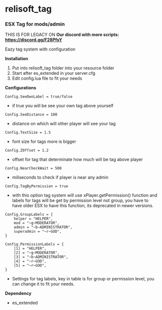 # relisoft_tag
### ESX Tag for mods/admin
THIS IS FOR LEGACY ON
**Our discord with more scripts: https://discord.gg/F28PfsY**

Eazy tag system with configuration

**Installation**
1) Put into relisoft_tag folder into your resource folder
2) Start after es_extended in your server.cfg
3) Edit config.lua file to fit your needs

**Configurations**

`Config.SeeOwnLabel = true/false`
- if true you will be see your own tag above yourself

`Config.SeeDistance = 100`
- distance on which will other player will see your tag

`Config.TextSize = 1.5`
- font size for tags more is bigger

`Config.ZOffset = 1.2`
- offset for tag that determinate how much will be tag above player

`Config.NearCheckWait = 500`
- miliseconds to check if player is near any admin

`Config.TagByPermission = true`
- with this option tag system will use xPlayer.getPermission() function
and labels for tags will be get by permission level not group, you have to have
older ESX to have this function, its deprecated in newer versions.
```
Config.GroupLabels = {
    helper = "HELPER",
    mod = "~g~MODERATOR",
    admin = "~b~ADMINISTRATOR",
    superadmin = "~r~GOD",
}

Config.PermissionLabels = {
    [1] = "HELPER",
    [2] = "~g~MODERATOR",
    [3] = "~b~ADMINISTRATOR",
    [4] = "~r~GOD",
    [5] = "~r~GOD",
}
```
- Settings for tag labels, key in table is for group or permission level, you can change it 
to fit your needs.

**Dependency**
- es_extended
